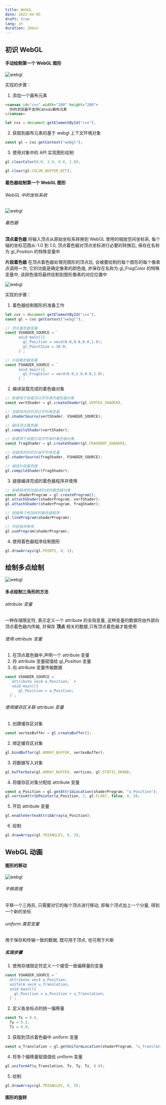 ```yaml
---
title: WebGL
date: 2022-04-05
draft: true
lang: zh
duration: 20min
---
```


## 初识 WebGL

#### 手动绘制第一个 WebGL 图形

![webgl](/public/images/webgl/1-1.png)

实现的步骤：<br />

1. 添加一个画布元素

```html
<canvas id="cvs" width="200" height="200">
  你的浏览器不支持Canvas画布元素
</canvas>
```

```javascript
let cvs = document.getElementById("cvs");
```

2. 获取到画布元素的基于 webgl 上下文环境对象

```javascript
const gl = cvs.getContext("webgl");
```

3. 使用对象中的 API 实现图形绘制

```javascript
gl.clearColor(0.0, 1.0, 0.0, 1.0);

gl.clear(gl.COLOR_BUFFER_BIT);
```

#### 着色器绘制第一个 WebGL 图形

###### WebGL 中的坐标系统

![webgl](/public/images/webgl/1-2.jpg)

###### 着色器

**顶点着色器** 将输入顶点从原始坐标系转换到 WebGL 使用的缩放空间坐标系, 每个轴的坐标范围从-1.0 到 1.0, 顶点着色器对顶点坐标进行必要的转换后, 保存在名称为 gl_Position 的特殊变量中 <br />

**片段着色器** 在顶点着色器处理完图形的顶点后, 会被要绘制的每个图形的每个像素点调用一次, 它的功能是确定像素的颜色值, 并保存在名称为 gl_FragColor 的特殊变量中, 该颜色值将最终绘制到图形像素的对应位置中

![webgl](/public/images/webgl/1-3.png)

实现的步骤：

1. 着色器绘制图形的准备工作

```javascript
let cvs = document.getElementById("cvs");
const gl = cvs.getContext("webgl");

// 顶点着色器变量
const VSHADER_SOURCE = `
      void main(){
        gl_Position = vec4(0.0,0.0,0.0,1.0);
        gl_PointSize = 10.0; 
      }`;

// 片段着色器变量
const FSHADER_SOURCE = `
      void main(){
        gl_FragColor = vec4(0.0,1.0,0.0,1.0);
      }`;
```

2. 编译装载完成的着色器对象

```javascript
// 新建用于装载顶点字符串的着色器对象
const vertShader = gl.createShader(gl.VERTEX_SHADER);

// 加载保存好的顶点字符串变量
gl.shaderSource(vertShader, VSHADER_SOURCE);

// 编译顶点着色器
gl.compileShader(vertShader);

// 新建用于装载片段字符串的着色器对象
const fragShader = gl.createShader(gl.FRAGMENT_SHADER);

// 加载保存好的片段字符串变量
gl.shaderSource(fragShader, FSHADER_SOURCE);

// 编译片段着色器
gl.compileShader(fragShader);
```

3. 链接编译完成的着色器程序并使用

```javascript
// 新建程序附加编译完成的着色器对象
const shaderProgram = gl.createProgram();
gl.attachShader(shaderProgram, vertShader);
gl.attachShader(shaderProgram, fragShader);

// 链接两个附加好的着色器程序
gl.linkProgram(shaderProgram);

// 开启程序使用
gl.useProgram(shaderProgram);
```

4. 使用着色器程序绘制图形

```javascript
gl.drawArrays(gl.POINTS, 0, 1);
```

## 绘制多点绘制

![webgl](/public/images/webgl/2-1.png)

#### 多点绘制三角形的方法

###### attribute 变量

一种存储限定符, 表示定义一个 attribute 的全局变量, 这种变量的数据将由外部向顶点着色器内传输, 并保存 **顶点** 相关的数据,只有顶点着色器才能使用

###### 使用 attribute 变量

1. 在顶点着色器中,声明一个 attribute 变量
2. 将 attribute 变量赋值给 gl_Position 变量
3. 向 attribute 变量传输数据

```javascript
const VSHADER_SOURCE =
  `attribute vec4 a_Position;` +
  `void main(){
      gl_Position = a_Position;
  }`;
```

###### 使用缓存区关联 attribute 变量

1. 创建缓存区对象

```javascript
const vertexBuffer = gl.createBuffer();
```

2. 绑定缓存区对象

```javascript
gl.bindBuffer(gl.ARRAY_BUFFER, vertexBuffer);
```

3. 将数据写入对象

```javascript
gl.bufferData(gl.ARRAY_BUFFER, vertices, gl.STATIC_DRAW);
```

4. 将缓存区对象分配给 attribute 变量

```javascript
const a_Position = gl.getAttribLocation(shaderProgram, "a_Position");
gl.vertexAttribPointer(a_Position, 2, gl.FLOAT, false, 0, 0);
```

5. 开启 attribute 变量

```javascript
gl.enableVertexAttribArray(a_Position);
```

6. 绘制

```javascript
gl.drawArrays(gl.TRIANGLES, 0, 3);
```

## WebGL 动画

#### 图形的移动

![webgl](/public/images/webgl/4-1.png)

###### 平移原理

平移一个三角形, 只需要对它的每个顶点进行移动, 即每个顶点加上一个分量, 得到一个新的坐标

###### uniform 类型变量

用于保存和传输一致的数据, 既可用于顶点, 也可用于片断

##### 实现步骤

1. 使用存储限定符定义一个接受一致偏移量的变量

```javascript
const VSHADER_SOURCE = `
  attribute vec4 a_Position;
  uniform vec4 u_Translation;
  void main(){
    gl_Position = a_Position + u_Translation;
  }`;
```

2. 定义各坐标点的统一偏移量

```javascript
const Tx = 0.4,
  Ty = 0.3,
  Tz = 0.0;
```

3. 获取到顶点着色器中 uniform 变量

```javascript
const u_Translation = gl.getUniformLocation(shaderProgram, "u_Translation");
```

4. 将多个偏移量赋值值给 uniform 变量

```javascript
gl.uniform4f(u_Translation, Tx, Ty, Tz, 0.0);
```

5. 绘制

```javascript
gl.drawArrays(gl.TRIANGLES, 0, 3);
```

#### 图形的旋转
